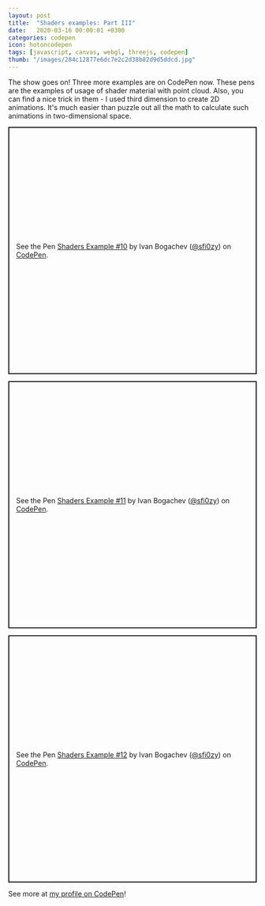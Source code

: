 ```yaml
---
layout: post
title:  "Shaders examples: Part III"
date:   2020-03-16 00:00:01 +0300
categories: codepen
icon: hotoncodepen
tags: [javascript, canvas, webgl, threejs, codepen]
thumb: "/images/284c12877e6dc7e2c2d38b82d9d5ddcd.jpg"
---
```


The show goes on! Three more examples are on CodePen now. These pens are the examples of usage of shader material with point cloud. Also, you can find a nice trick in them - I used third dimension to create 2D animations. It's much easier than puzzle out all the math to calculate such animations in two-dimensional space.


<p class='codepen' data-height='500' data-theme-id='light' data-default-tab='result' data-user='sfi0zy' data-slug-hash='ZEGovzm' style='height: 500px; box-sizing: border-box; display: flex; align-items: center; justify-content: center; border: 2px solid; margin: 1em 0; padding: 1em;' data-pen-title='Shaders Example #10'>
  <span>See the Pen <a href='https://codepen.io/sfi0zy/pen/ZEGovzm'>
  Shaders Example #10</a> by Ivan Bogachev (<a href='https://codepen.io/sfi0zy'>@sfi0zy</a>)
  on <a href='https://codepen.io'>CodePen</a>.</span>
</p>

<p class='codepen' data-height='500' data-theme-id='light' data-default-tab='result' data-user='sfi0zy' data-slug-hash='VwLxyzm' style='height: 500px; box-sizing: border-box; display: flex; align-items: center; justify-content: center; border: 2px solid; margin: 1em 0; padding: 1em;' data-pen-title='Shaders Example #11'>
  <span>See the Pen <a href='https://codepen.io/sfi0zy/pen/VwLxyzm'>
  Shaders Example #11</a> by Ivan Bogachev (<a href='https://codepen.io/sfi0zy'>@sfi0zy</a>)
  on <a href='https://codepen.io'>CodePen</a>.</span>
</p>

<p class='codepen' data-height='500' data-theme-id='light' data-default-tab='result' data-user='sfi0zy' data-slug-hash='yLNjpEW' style='height: 500px; box-sizing: border-box; display: flex; align-items: center; justify-content: center; border: 2px solid; margin: 1em 0; padding: 1em;' data-pen-title='Shaders Example #12'>
  <span>See the Pen <a href='https://codepen.io/sfi0zy/pen/yLNjpEW'>
  Shaders Example #12</a> by Ivan Bogachev (<a href='https://codepen.io/sfi0zy'>@sfi0zy</a>)
  on <a href='https://codepen.io'>CodePen</a>.</span>
</p>
<script async src='https://static.codepen.io/assets/embed/ei.js'></script>


See more at <a href='https://codepen.io/sfi0zy/'>my profile on CodePen</a>!

